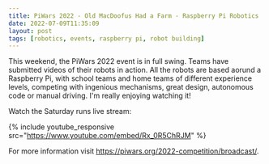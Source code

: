 ```yaml
---
title: PiWars 2022 - Old MacDoofus Had a Farm - Raspberry Pi Robotics
date: 2022-07-09T11:35:09
layout: post
tags: [robotics, events, raspberry pi, robot building]
---
```

This weekend, the PiWars 2022 event is in full swing. Teams have submitted videos of their robots in action. All the robots are based aorund a Raspberry Pi, with school teams and home teams of different experience levels, competing with ingenious mechanisms, great design, autonomous code or manual driving. I'm really enjoying watching it!

Watch the Saturday runs live stream:

{% include youtube_responsive src="https://www.youtube.com/embed/Rx_0R5ChRJM" %}

For more information visit <https://piwars.org/2022-competition/broadcast/>.
